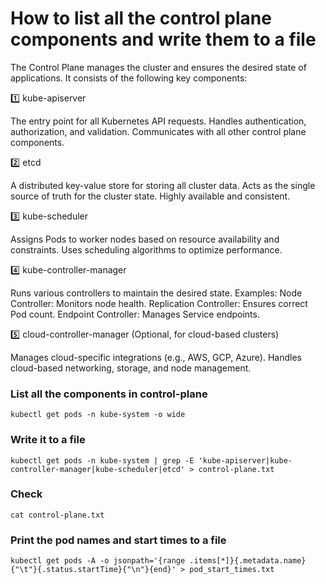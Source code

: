 # How to list all the control plane components and write them to a file
The Control Plane manages the cluster and ensures the desired state of applications. It consists of the following key components:

1️⃣ kube-apiserver

The entry point for all Kubernetes API requests.
Handles authentication, authorization, and validation.
Communicates with all other control plane components.

2️⃣ etcd

A distributed key-value store for storing all cluster data.
Acts as the single source of truth for the cluster state.
Highly available and consistent.

3️⃣ kube-scheduler

Assigns Pods to worker nodes based on resource availability and constraints.
Uses scheduling algorithms to optimize performance.

4️⃣ kube-controller-manager

Runs various controllers to maintain the desired state.
Examples:
Node Controller: Monitors node health.
Replication Controller: Ensures correct Pod count.
Endpoint Controller: Manages Service endpoints.

5️⃣ cloud-controller-manager (Optional, for cloud-based clusters)

Manages cloud-specific integrations (e.g., AWS, GCP, Azure).
Handles cloud-based networking, storage, and node management.

### List all the components in control-plane
```
kubectl get pods -n kube-system -o wide
```
### Write it to a file
```
kubectl get pods -n kube-system | grep -E 'kube-apiserver|kube-controller-manager|kube-scheduler|etcd' > control-plane.txt
```
### Check
```
cat control-plane.txt
```
### Print the pod names and start times to a file
```
kubectl get pods -A -o jsonpath='{range .items[*]}{.metadata.name}{"\t"}{.status.startTime}{"\n"}{end}' > pod_start_times.txt
```
